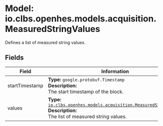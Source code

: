 # Model: io.clbs.openhes.models.acquisition.MeasuredStringValues

Defines a list of measured string values.

## Fields

| Field | Information |
| --- | --- |
| startTimestamp | <b>Type:</b> `google.protobuf.Timestamp`<br><b>Description:</b><br>The start timestamp of the block. |
| values | <b>Type:</b> [`io.clbs.openhes.models.acquisition.MeasuredStringValue`](model-io-clbs-openhes-models-acquisition-measuredstringvalue.md)<br><b>Description:</b><br>The list of measured string values. |

